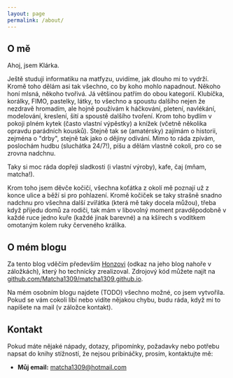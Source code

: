 ```yaml
---
layout: page
permalink: /about/
---
```


## O mě
Ahoj, jsem Klárka.

Ještě studuji informatiku na matfyzu, uvidíme, jak dlouho mi to vydrží. Kromě toho dělám asi tak všechno, co by koho mohlo napadnout. Někoho honí mlsná, někoho tvořivá. Já většinou patřím do obou kategorií. Klubíčka, korálky, FIMO, pastelky, látky, to všechno a spoustu dalšího nejen že nezdravě hromadím, ale hojně používám k háčkování, pletení, navlékání, modelování, kreslení, šití a spoustě dalšího tvoření. Krom toho bydlím v pokoji plném kytek (často vlastní výpěstky) a knížek (včetně několika opravdu parádních kousků). Stejně tak se (amatérsky) zajímám o historii, zejména o "drby", stejně tak jako o dějiny odívání. Mimo to ráda zpívám, poslochám hudbu (sluchátka 24/7!), píšu a dělám vlastně cokoli, pro co se zrovna nadchnu.

Taky si moc ráda dopřeji sladkosti (i vlastní výroby), kafe, čaj (mňam, matcha!).

Krom toho jsem děvče kočičí, všechna koťátka z okolí mě poznají už z konce ulice a běží si pro pohlazení. Kromě kočiček se taky strašně snadno nadchnu pro všechna další zvířátka (která mě taky docela můžou), třeba když přijedu domů za rodiči, tak mám v libovolný moment pravděpodobně v každé ruce jedno kuře (každé jinak barevné) a na kšírech s vodítkem omotaným kolem ruky červeného králíka.


## O mém blogu
Za tento blog vděčím především [Honzovi](https://blackblog.cz/) (odkaz na jeho blog nahoře v záložkách), který ho technicky zrealizoval.
Zdrojový kód můžete najít na [github.com/Matcha1309/matcha1309.github.io](https://github.com/Matcha1309/matcha1309.github.io).

Na mém osobním blogu najdete (TODO) všechno možné, co jsem vytvořila.
Pokud se vám cokoli líbí nebo vidíte nějakou chybu, budu ráda, když mi to napíšete na mail (v záložce kontakt).

## Kontakt
Pokud máte nějaké nápady, dotazy, připomínky, požadavky nebo potřebu napsat do knihy stížností, že nejsou pribináčky, prosím, kontaktujte mě:

- **Můj email:** [matcha1309@hotmail.com](mailto:matcha1309@hotmail.com)
